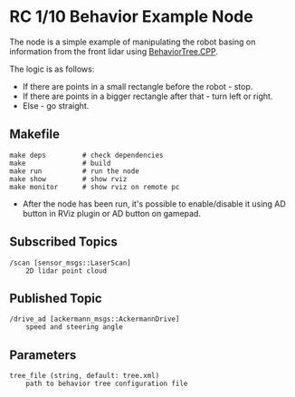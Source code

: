 # RC 1/10 Behavior Example Node

The node is a simple example of manipulating the robot basing on information from the front lidar using [BehaviorTree.CPP](https://github.com/BehaviorTree/BehaviorTree.CPP).

The logic is as follows:
* If there are points in a small rectangle before the robot - stop.
* If there are points in a bigger rectangle after that - turn left or right.
* Else - go straight.

## Makefile
```
make deps         # check dependencies
make              # build
make run          # run the node
make show         # show rviz
make monitor      # show rviz on remote pc
```
* After the node has been run, it's possible to enable/disable it using AD button in RViz plugin or AD button on gamepad.

## Subscribed Topics

```
/scan [sensor_msgs::LaserScan]
    2D lidar point cloud
```

## Published Topic

```
/drive_ad [ackermann_msgs::AckermannDrive]
    speed and steering angle
```

## Parameters

```
tree_file (string, default: tree.xml)
    path to behavior tree configuration file
```
